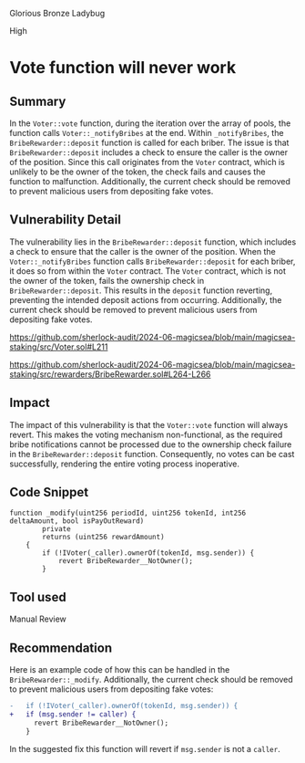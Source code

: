 Glorious Bronze Ladybug

High

# Vote function will never work

## Summary

In the `Voter::vote` function, during the iteration over the array of pools, the function calls `Voter::_notifyBribes` at the end. Within `_notifyBribes`, the `BribeRewarder::deposit` function is called for each briber. The issue is that `BribeRewarder::deposit` includes a check to ensure the caller is the owner of the position. Since this call originates from the `Voter` contract, which is unlikely to be the owner of the token, the check fails and causes the function to malfunction. Additionally, the current check should be removed to prevent malicious users from depositing fake votes.

## Vulnerability Detail

The vulnerability lies in the `BribeRewarder::deposit` function, which includes a check to ensure that the caller is the owner of the position. When the `Voter::_notifyBribes` function calls `BribeRewarder::deposit` for each briber, it does so from within the `Voter` contract. The `Voter` contract, which is not the owner of the token, fails the ownership check in `BribeRewarder::deposit`. This results in the `deposit` function reverting, preventing the intended deposit actions from occurring. Additionally, the current check should be removed to prevent malicious users from depositing fake votes.

https://github.com/sherlock-audit/2024-06-magicsea/blob/main/magicsea-staking/src/Voter.sol#L211

https://github.com/sherlock-audit/2024-06-magicsea/blob/main/magicsea-staking/src/rewarders/BribeRewarder.sol#L264-L266

## Impact

The impact of this vulnerability is that the `Voter::vote` function will always revert. This makes the voting mechanism non-functional, as the required bribe notifications cannot be processed due to the ownership check failure in the `BribeRewarder::deposit` function. Consequently, no votes can be cast successfully, rendering the entire voting process inoperative. 

## Code Snippet

```solidity
function _modify(uint256 periodId, uint256 tokenId, int256 deltaAmount, bool isPayOutReward)
        private
        returns (uint256 rewardAmount)
    {
        if (!IVoter(_caller).ownerOf(tokenId, msg.sender)) {
            revert BribeRewarder__NotOwner();
        }

```

## Tool used

Manual Review

## Recommendation

Here is an example code of how this can be handled in the `BribeRewarder::_modify`. Additionally, the current check should be removed to prevent malicious users from depositing fake votes:

```diff
-   if (!IVoter(_caller).ownerOf(tokenId, msg.sender)) {
+   if (msg.sender != caller) {
      revert BribeRewarder__NotOwner();
    } 
```

In the suggested fix this function will revert if `msg.sender` is not a `caller`. 
